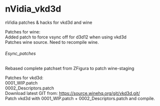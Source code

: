 # nVidia_vkd3d
nVidia patches &amp; hacks for vkd3d and wine

Patches for wine:  
Added patch to force vsync off for d3d12 when using vkd3d  
Patches wine source. Need to recompile wine.  
###### Esync_patches  
Rebased complete patchset from ZFigura to patch wine-staging  



Patches for vkd3d:  
0001_WIP.patch  
0002_Descriptors.patch  
Download latest GIT from: https://source.winehq.org/git/vkd3d.git/  
Patch vkd3d with 0001_WIP.patch + 0002_Descriptors.patch and compile.  

